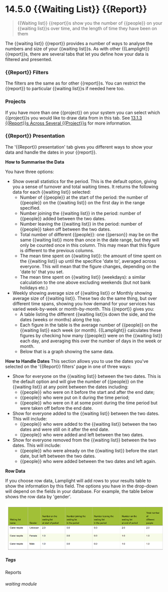# 14.5.0 {{Waiting List}} {{Report}}

> {{Waiting list}} {{report}}s show you the number of {{people}} on your {{waiting list}}s over time, and the length of time they have been on them

The {{waiting list}} {{report}} provides a number of ways to analyse the numbers and size of your {{waiting list}}s. As with other {{Lamplight}} {{report}}s, there are several tabs that let you define how your data is filtered and presented.

### {{Report}} Filters

The filters are the same as for other {{report}}s. You can restrict the {{report}} to particular {{waiting list}}s if needed here too.

### Projects

If you have more than one {{project}} on your system you can select which {{project}}s you would like to draw data from in this tab. See [13.1.3  {{Report}}s Across Several {{Project}}s](/help/index/p/13.1.3) for more information.

### {{Report}} Presentation

The '{{Report}} presentation' tab gives you different ways to show your data and handle the dates in your {{report}}.

**How to Summarise the Data**

You have three options:
- Show overall statistics for the period. This is the default option, giving you a sense of turnover and total waiting times. It returns  the following data for each {{waiting list}} selected:
  - Number of {{people}} at the start of the period: the number of {{people}} on the {{waiting list}} on the first day in the range specified.
  - Number joining the {{waiting list}} in the period: number of {{people}} added between the two dates.
  - Number leaving the {{waiting list}} in the period: number of {{people}} taken off between the two dates.
  - Total number of different {{people}}: one {{person}} may be on the same {{waiting list}} more than once in the date range, but they will only be counted once in this column. This may mean that this figure is different to the previous columns.
  - The mean time spent on {{waiting list}}: the amount of time spent on the {{waiting list}} up until the specifice 'date to', averaged across everyone. This will mean that the figure changes, depending on the 'date to' that you set.
  - The mean time spent on {{waiting list}} (weekdays): a similar calculation to the one above excluding weekends (but not bank holidays etc.)
- Weekly showing average size of {{waiting list}} or Monthly showing average size of {{waiting list}}. These two do the same thing, but over different time spans, showing you how demand for your services has varied week-by-week or month-by-month. This {{report}} gives you: 
  - A table listing the different {{waiting list}}s down the side, and the dates (weeks or months) along the top. 
  - Each figure in the table is the average number of {{people}} on the {{waiting list}} each week (or month). {{Lamplight}} calculates these figures by checking how many {{people}} were on the {{waiting list}} each day, and averaging this over the number of days in the week or month. 
  - Below that is a graph showing the same data. 
  
**How to Handle Dates**
This section allows you to use the dates you've selected on the '{{Report}} filters' page in one of three ways:
- Show for everyone on the {{waiting list}} between the two dates. This is the default option and will give the number of {{people}} on the {{waiting list}} at any point between the dates including:
  - {{people}} who were on it before the start and after the end date; 
  - {{people}} who were put on it during the time period; 
  - {{people}} who were on it at some point during the time period but were taken off before the end date. 
- Show for everyone added to the {{waiting list}} between the two dates. This will include:
  - {{people}} who were added to the {{waiting list}} between the two dates and were still on it after the end date.
  - {{people}} who were added and left between the two dates.
- Show for everyone removed from the {{waiting list}} between the two dates. This will include:
  - {{people}} who were already on the {{waiting list}} before the start date, but left between the two dates.
  - {{people}} who were added between the two dates and left again.
  
**Row Data**

If you choose row data, Lamplight will add rows to your results table to show the information by this field. The options you have in the drop-down will depend on the fields in your database. For example, the table below shows the row data by 'gender'. 

![{{Waiting List}} {{Report}} Rows Gender](14.5.0a.png)


##### Tags
Reports

###### waiting module
